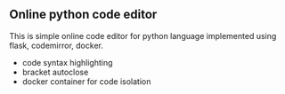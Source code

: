 ## Online python code editor 
This is simple online code editor for python language implemented using flask, codemirror, docker.
- code syntax highlighting
- bracket autoclose 
- docker container for code isolation 
